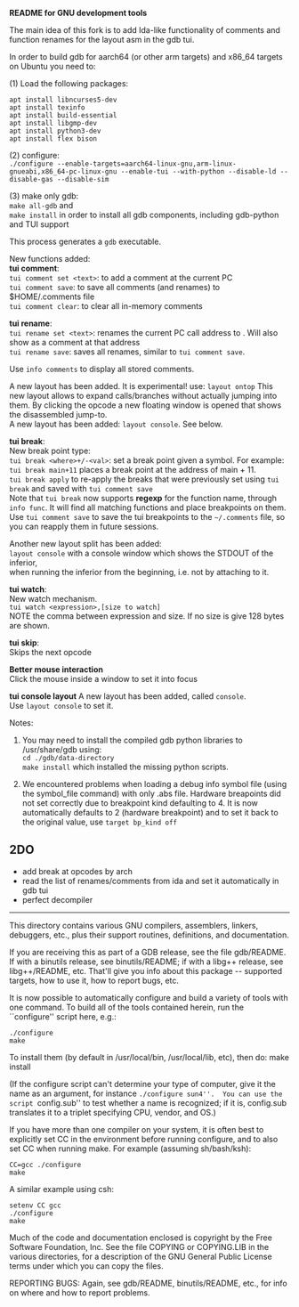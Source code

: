 **README for GNU development tools**
 
The main idea of this fork is to add Ida-like functionality of comments and function renames for the layout asm in the gdb tui.


In order to build gdb for aarch64 (or other arm targets) and x86_64 targets 
on Ubuntu you need to:

(1) Load the following packages:
```
apt install libncurses5-dev
apt install texinfo
apt install build-essential
apt install libgmp-dev
apt install python3-dev
apt install flex bison
```
(2) configure:   
`./configure --enable-targets=aarch64-linux-gnu,arm-linux-gnueabi,x86_64-pc-linux-gnu --enable-tui --with-python --disable-ld --disable-gas --disable-sim`

(3) make only gdb:  
`make all-gdb` 
and  
`make install` in order to install all gdb components, including gdb-python and TUI support


This process generates a `gdb` executable.  
  
New functions added:  
**tui comment**:  
`tui comment set <text>`: to add a comment at the current PC  
`tui comment save`: to save all comments (and renames) to $HOME/.comments file  
`tui comment clear`: to clear all in-memory comments  

**tui rename**:  
`tui rename set <text>`: renames the current PC call address to <text>. Will also show as a comment at that address  
`tui rename save`: saves all renames, similar to `tui comment save`.	  

Use `info comments` to display all stored comments.

  
A new layout has been added. It is experimental! use:
`layout ontop`
This new layout allows to expand calls/branches without actually jumping into them. By clicking the opcode
a new floating window is opened that shows the disassembled jump-to.   
A new layout has been added: `layout console`. See below.  


**tui break**:  
New break point type:  
`tui break <where>+/-<val>`: set a break point given a symbol. For example:   
`tui break main+11` places a break point at the address of main + 11.  
`tui break apply` to re-apply the breaks that were previously set using `tui break` and saved with `tui comment save`  
Note that `tui break` now supports **regexp** for the function name, through `info func`. It will find all matching functions and place breakpoints on them.  
Use `tui comment save` to save the tui breakpoints to the `~/.comments` file, so you can reapply them in future sessions.  
	
	

Another new layout split has been added:  
`layout console` with a console window which shows the STDOUT of the inferior,  
when running the inferior from the beginning, i.e. not by attaching to it.  


**tui watch**:  
New watch mechanism.   
`tui watch <expression>,[size to watch]`  
NOTE the comma between expression and size. If no size is give 128 bytes are shown.  


**tui skip**:  
Skips the next opcode  
  

**Better mouse interaction**  
Click the mouse inside a window to set it into focus

**tui console layout**
A new layout has been added, called `console`.  
Use `layout console` to set it.  
  
	  
Notes:
1. You may need to install the compiled gdb python libraries to /usr/share/gdb using:  
`cd ./gdb/data-directory`  
`make install`
which installed the missing python scripts.

2. We encountered problems when loading a debug info symbol file (using the symbol_file command) with only .abs file. Hardware breapoints
did not set correctly due to breakpoint kind defaulting to 4. It is now automatically defaults to 2 (hardware breakpoint) and to set it back
to the original value, use 
`target bp_kind off`



2DO
---
* add break at opcodes by arch
* read the list of renames/comments from ida and set it automatically in gdb tui
* perfect decompiler

-------------------------------------------------------------------------------------------------------------------------------
This directory contains various GNU compilers, assemblers, linkers, 
debuggers, etc., plus their support routines, definitions, and documentation.

If you are receiving this as part of a GDB release, see the file gdb/README.
If with a binutils release, see binutils/README;  if with a libg++ release,
see libg++/README, etc.  That'll give you info about this
package -- supported targets, how to use it, how to report bugs, etc.

It is now possible to automatically configure and build a variety of
tools with one command.  To build all of the tools contained herein,
run the ``configure'' script here, e.g.:

	./configure 
	make

	
To install them (by default in /usr/local/bin, /usr/local/lib, etc),
then do:
	make install

(If the configure script can't determine your type of computer, give it
the name as an argument, for instance ``./configure sun4''.  You can
use the script ``config.sub'' to test whether a name is recognized; if
it is, config.sub translates it to a triplet specifying CPU, vendor,
and OS.)

If you have more than one compiler on your system, it is often best to
explicitly set CC in the environment before running configure, and to
also set CC when running make.  For example (assuming sh/bash/ksh):

	CC=gcc ./configure
	make

A similar example using csh:

	setenv CC gcc
	./configure
	make

Much of the code and documentation enclosed is copyright by
the Free Software Foundation, Inc.  See the file COPYING or
COPYING.LIB in the various directories, for a description of the
GNU General Public License terms under which you can copy the files.

REPORTING BUGS: Again, see gdb/README, binutils/README, etc., for info
on where and how to report problems.
